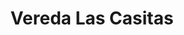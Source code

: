---
title: Vereda Las Casitas
nombre_comunidad: Vereda Las Casitas
municipio: Cajibío
departamento: Cauca
descripcion: >
  La Vereda Las Casitas se encuentra ubicada en el Corregimiento La Pedregosa
  del Municipio de Cajibío. En su organización comunitaria cuenta con una Junta
  de Acción Comunitaria liderada y varios subcomités entre los que se destacan
  el de cultura, salud y deporte.  Dentro de los cultivos de producción mas
  representativos se encuentra el café, caña de azúcar, pero se encuentran
  incursionando en cultivos orgánicos como el frijol, cilantro y otros. 
num_personas: 645
num_familias: 129
min_distancia_casco_urbano: 40
km_distancia_casco_urbano: 30
vias_acceso: Acceso por carretera el regular estado
infraestructura_comunitaria:
  - |-
    * Escuela primaria I.E Nuestra Señora de las Mercedes
    * Salón comunal
    * Casa cultural
    * Cancha de fútbol
    * Trapiche
    * Iglesia
    * Centro de Salud
notas_infraestructura_comunitaria: null
liderazgo_comunidad:
  - >-
    A nivel comunitario en la Vereda hay representación de organizaciones
    campesinas como ASOCAMP (Asociación de Campesinos de la Pedregosa y ASOPAC
    (asociación de productores de panela)
  - ' grupos de ahorro y el grupo de mujeres territorio de paz de la Pedregosa.'
inclusion_diversidad_genero: null
comentarios_conectividad: null
punto_SOLE: Centro Médico
comentarios_punto_SOLE:
  - https://padlet.com/comunidadcasitas/sole-las-casitas-l8rswwlllwmp45nw
ppales_actividades_economicas_vocacion_productiva:
  - >-
    * Producción de caña panelera: trapiche comunitario y venta individual de
    panela.

    * Producción de cacao.

    * Producción orgánica de café.

    * Tienda comunitaria de comercialización de  productos “La Aromática”.
comentarios_ppales_actividades_economicas_vocacion_productiva: null
comunidad_sostenible_uso_suelo: null
org_con_proyeccion: []
servicios_publicos_comunidades_focalizadas:
  - |-
    * Servicio de electricidad y acueducto de la vereda (Agua no tratada)
    * No cuentan con alcantarillado "
comunidades_focalizadas_educacion_infraestructura_educativa:
  - '* Escuela primaria I.E Nuestra Señora de las Mercedes'
comunidades_focalizadas_practicas_organizativas: []
conectividad_minima: Regular
iniciativas_priorizadas: []
org_focalizada: []
riesgo: null
otros_programas_USAID:
  - >-
    Hay una articulación con la IPS Nacer para Vivir a través de la cual se 
    hace una brigada de salud cada mes en el territorio de las Casitas. Así
    mismo
  - '  a través de la fundación de la IPS '
  - ' se ha logrado construir un vívero de hortalizas'
  - ' el cual beneficia a una pequeña escala las familias para la construcción de huertas caseras.  '
alianzas_colaboradores: []
posibilidad_iniciativas_conjuntas_aliados_2: []
actividades_ocio:
  - '* Músicos'
  - >2-
     Bailarines y organización de mujeres tejedoras-Recuperación del patrimonio de la tejeduría y la música “balcón musical del Cauca”
    * Festival de la memoria histórica 

    * Trueques de alimentos 

    En  el territorio hay un grupo de danza conformado por niños y niñas ""
    nueva juventud"". Se cuenta con un artista plástico el cual lidera este
    proceso
  - ' así mismo'
  - ' el grupo se encuentra liderado por una joven que es la directora del grupo y hace parte del comité de cultura de la JAC.  Por otra parte'
  - ' hay dos  equipos de futbol'
  - ' uno de hombres adultos los cuales se hacen llamar los Rodillones y otro grupo de mujeres adultas. '
medios_comunicacion_narrativas_locales: []
num_visitas_realizadas: null
num_diagnosticos_rurales_participativos_realizados: null
infraestructura_salud_atencion_psicosocial:
  - >-
    En su gran mayoría se encuentran afiliadas ante el Sistema General de
    Seguridad Social en Salud (SGSSS) en Asmetsalud
  - >2-
     seguido de Emssanar y Mallamas. 
    * Centro de Salud

    * Proceso de Reparación Colectiva que inicia el diagnóstico del daño.

    * Resolución pacífica de conflictos por medio de justicia propia- dando
    logar a la sabiduría de  los mayores - JAC.

    * Brigadas de salud con atención psicosocial y especialistas en salud
    mental. 

    * Atención de organizaciones en proceso de fortalecimiento y autocuidado
notas_infraestructura_salud_atencion_psicosocial: null
num_visitas_predio: null
url: /comunidad-focalizada/vereda-las-casitas
layout: single
download_file: /reportes/vereda-las-casitas.pdf

---
